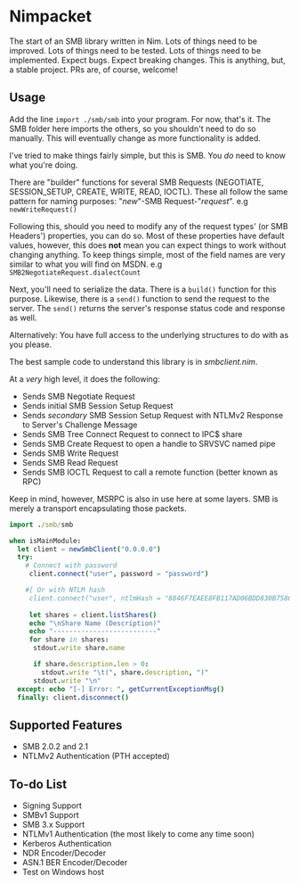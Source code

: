 # Nimpacket
The start of an SMB library written in Nim. Lots of things need to be improved. Lots of things need to be tested. Lots of things need to be implemented. Expect bugs. Expect breaking changes. This is anything, but, a stable project. PRs are, of course, welcome!

## Usage
Add the line `import ./smb/smb` into your program. For now, that's it. The SMB folder here imports the others, so you shouldn't need to do so manually. This will eventually change as more functionality is added.

I've tried to make things fairly simple, but this is SMB. You *do* need to know what you're doing.

There are "builder" functions for several SMB Requests (NEGOTIATE, SESSION_SETUP, CREATE, WRITE, READ, IOCTL). These all follow the same pattern for naming purposes: "*new*"-SMB Request-"*request*". e.g `newWriteRequest()`

Following this, should you need to modify any of the request types' (or SMB Headers') properties, you can do so. Most of these properties have default values, however, this does **not** mean you can expect things to work without changing anything. To keep things simple, most of the field names are very similar to what you will find on MSDN. e.g `SMB2NegotiateRequest.dialectCount`

Next, you'll need to serialize the data. There is a `build()` function for this purpose. Likewise, there is a `send()` function to send the request to the server. The `send()` returns the server's response status code and response as well.

Alternatively: You have full access to the underlying structures to do with as you please. 

The best sample code to understand this library is in *smbclient.nim*. 

At a *very* high level, it does the following:
- Sends SMB Negotiate Request
- Sends initial SMB Session Setup Request
- Sends *secondary* SMB Session Setup Request with NTLMv2 Response to Server's Challenge Message
- Sends SMB Tree Connect Request to connect to IPC$ share
- Sends SMB Create Request to open a handle to SRVSVC named pipe
- Sends SMB Write Request
- Sends SMB Read Request
- Sends SMB IOCTL Request to call a remote function (better known as RPC) 

Keep in mind, however, MSRPC is also in use here at some layers. SMB is merely a transport encapsulating those packets.

```nim
import ./smb/smb

when isMainModule:
  let client = newSmbClient("0.0.0.0")
  try:
    # Connect with password
     client.connect("user", password = "password")

    #[ Or with NTLM hash
     client.connect("user", ntlmHash = "8846F7EAEE8FB117AD06BDD830B7586C") ]#
    
     let shares = client.listShares()
     echo "\nShare Name (Description)"
     echo "--------------------------"
     for share in shares:
      stdout.write share.name

      if share.description.len > 0:
        stdout.write "\t(", share.description, ")"
      stdout.write "\n"
  except: echo "[-] Error: ", getCurrentExceptionMsg()
  finally: client.disconnect()
```

## Supported Features
- SMB 2.0.2 and 2.1
- NTLMv2 Authentication (PTH accepted)

## To-do List
- Signing Support
- SMBv1 Support
- SMB 3.x Support
- NTLMv1 Authentication (the most likely to come any time soon)
- Kerberos Authentication
- NDR Encoder/Decoder
- ASN.1 BER Encoder/Decoder
- Test on Windows host
